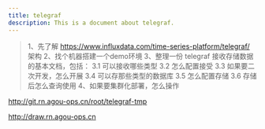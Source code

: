```yaml
---
title: telegraf
description: This is a document about telegraf.
---
```


> 1、先了解 https://www.influxdata.com/time-series-platform/telegraf/  架构
> 2、找个机器搭建一个demo环境
> 3、整理一份 telegraf 接收存储数据的基本文档，包括：
>    3.1  可以接收哪些类型
>    3.2  怎么配置接受
>    3.3  如果要二次开发，怎么开展
>    3.4  可以存那些类型的数据库
>    3.5  怎么配置存储
>    3.6  存储后怎么查询使用
>  4、如果要集群化部署，怎么操作



http://git.rn.agou-ops.cn/root/telegraf-tmp

http://draw.rn.agou-ops.cn



